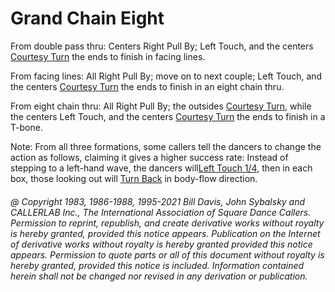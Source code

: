 
# Grand Chain Eight

From double pass thru: Centers Right Pull By; Left Touch, and the centers 
[Courtesy Turn](../b1/courtesy_turn.md) the ends to finish in facing lines. 

From facing lines: All Right Pull By; move on to next couple; Left Touch, and
the centers [Courtesy Turn](../b1/courtesy_turn.md) the ends to finish in an eight chain thru. 

From eight chain thru: All Right Pull By; the outsides 
[Courtesy Turn](../b1/courtesy_turn.md), while
the centers Left Touch, and the centers 
[Courtesy Turn](../b1/courtesy_turn.md) the ends to finish in a T-bone.

Note: From all three formations, some callers tell the dancers to change the
action as follows, claiming it gives a higher success rate: Instead of stepping
to a left-hand wave, the dancers will[Left Touch 1/4](../b2/touch_a_quarter.md), 
then in each box, those
looking out will [Turn Back](../b1/turn_back.md) in body-flow direction.

###### @ Copyright 1983, 1986-1988, 1995-2021 Bill Davis, John Sybalsky and CALLERLAB Inc., The International Association of Square Dance Callers. Permission to reprint, republish, and create derivative works without royalty is hereby granted, provided this notice appears. Publication on the Internet of derivative works without royalty is hereby granted provided this notice appears. Permission to quote parts or all of this document without royalty is hereby granted, provided this notice is included. Information contained herein shall not be changed nor revised in any derivation or publication.
